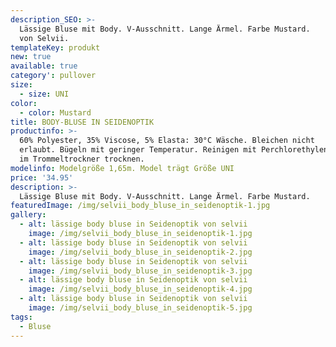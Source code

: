 ```yaml
---
description_SEO: >-
  Lässige Bluse mit Body. V-Ausschnitt. Lange Ärmel. Farbe Mustard. 
  von Selvii.
templateKey: produkt
new: true
available: true
category': pullover
size:
  - size: UNI
color:
  - color: Mustard
title: BODY-BLUSE IN SEIDENOPTIK
productinfo: >-
  60% Polyester, 35% Viscose, 5% Elasta: 30°C Wäsche. Bleichen nicht
  erlaubt. Bügeln mit geringer Temperatur. Reinigen mit Perchlorethylen. Nicht
  im Trommeltrockner trocknen.
modelinfo: Modelgröße 1,65m. Model trägt Größe UNI
price: '34.95'
description: >-
  Lässige Bluse mit Body. V-Ausschnitt. Lange Ärmel. Farbe Mustard.
featuredImage: /img/selvii_body_bluse_in_seidenoptik-1.jpg
gallery:
  - alt: lässige body bluse in Seidenoptik von selvii
    image: /img/selvii_body_bluse_in_seidenoptik-1.jpg
  - alt: lässige body bluse in Seidenoptik von selvii
    image: /img/selvii_body_bluse_in_seidenoptik-2.jpg
  - alt: lässige body bluse in Seidenoptik von selvii
    image: /img/selvii_body_bluse_in_seidenoptik-3.jpg
  - alt: lässige body bluse in Seidenoptik von selvii
    image: /img/selvii_body_bluse_in_seidenoptik-4.jpg
  - alt: lässige body bluse in Seidenoptik von selvii
    image: /img/selvii_body_bluse_in_seidenoptik-5.jpg
tags:
  - Bluse
---
```


